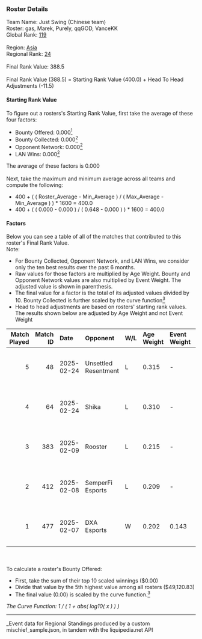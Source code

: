 ### Roster Details<br />
Team Name: Just Swing (Chinese team)<br />
Roster: gas, Marek, Purely, qqGOD, VanceKK<br />
Global Rank: [119](../../standings_global_2025_07_07.md)<br />
<br />
Region: [Asia]( ../../standings_asia_2025_07_07.md)<br />
Regional Rank: [24]( ../../standings_asia_2025_07_07.md)<br />
<br />
Final Rank Value:  388.5<br />
<br />
Final Rank Value (388.5) = Starting Rank Value (400.0) + Head To Head Adjustments (-11.5)<br />

#### Starting Rank Value<br />
To figure out a rosters's Starting Rank Value, first take the average of these four factors:<br />
- Bounty Offered: 0.000[<sup>1</sup>](#table2)
- Bounty Collected: 0.000[<sup>2</sup>](#table1)
- Opponent Network: 0.000[<sup>2</sup>](#table1)
- LAN Wins: 0.000[<sup>2</sup>](#table1)

The average of these factors is 0.000<br />
<br />
Next, take the maximum and minimum average across all teams and compute the following:<br />
- 400 + ( ( Roster_Average - Min_Average ) / ( Max_Average - Min_Average ) ) * 1600 = 400.0
- 400 + ( ( 0.000 - 0.000 ) / ( 0.648 - 0.000 ) ) * 1600 = 400.0


#### Factors<br />
Below you can see a table of all of the matches that contributed to this roster's Final Rank Value.<br />
Note:<br />

- For Bounty Collected, Opponent Network, and LAN Wins, we consider only the ten best results over the past 6 months.
- Raw values for those factors are multiplied by Age Weight. Bounty and Opponent Network values are also multiplied by Event Weight. The adjusted value is shown in parenthesis.
- The final value for a factor is the total of its adjusted values divided by 10. Bounty Collected is further scaled by the curve function[<sup>3</sup>](#curveFunction)
- Head to head adjustments are based on rosters' starting rank values. The results shown below are adjusted by Age Weight and not Event Weight
<span id="table1"></span><br />


| Match Played | Match ID | Date       | Opponent             | W/L | Age Weight | Event Weight | Bounty Collected | Opponent Network | LAN Wins  | H2H Adj. | Roster                             |
| -: | -: | :- | :- | :- | :- | :- | :- | :- | :- | -: | :- |
|            5 |       48 | 2025-02-24 | Unsettled Resentment | L   | 0.315      | -            | -                | -                | -         |    -3.24 | gas, Marek, Purely, qqGOD, VanceKK |
|            4 |       64 | 2025-02-24 | Shika                | L   | 0.310      | -            | -                | -                | -         |    -4.80 | gas, Marek, Purely, qqGOD, VanceKK |
|            3 |      383 | 2025-02-09 | Rooster              | L   | 0.215      | -            | -                | -                | -         |    -3.36 | gas, Marek, Purely, qqGOD, VanceKK |
|            2 |      412 | 2025-02-08 | SemperFi Esports     | L   | 0.209      | -            | -                | -                | -         |    -3.25 | gas, Marek, Purely, qqGOD, VanceKK |
|            1 |      477 | 2025-02-07 | DXA Esports          | W   | 0.202      | 0.143        | 0.000 (0.000)    | 0.000 (0.000)    | 0 (0.000) |     3.17 | gas, Marek, Purely, qqGOD, VanceKK |

<br />
<span id="table2"></span><br />
To calculate a roster's Bounty Offered:<br />

- First, take the sum of their top 10 scaled winnings ($0.00)
- Divide that value by the 5th highest value among all rosters ($49,120.83)
- The final value (0.00) is scaled by the curve function.[<sup>3</sup>](#curveFunction)

<span id="curveFunction"></span>_The Curve Function: 1 / ( 1 + abs( log10( x ) ) )_<br />

---
_Event data for Regional Standings produced by a custom mischief_sample.json, in tandem with the liquipedia.net API<br />
